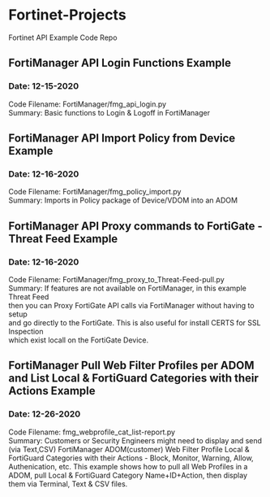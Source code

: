# Fortinet-Projects
Fortinet API Example Code Repo

## FortiManager API Login Functions Example
### Date: 12-15-2020
Code Filename: FortiManager/fmg_api_login.py  
Summary: Basic functions to Login & Logoff in FortiManager  

## FortiManager API Import Policy from Device Example
### Date: 12-16-2020
Code Filename: FortiManager/fmg_policy_import.py  
Summary: Imports in Policy package of Device/VDOM into an ADOM  

## FortiManager API Proxy commands to FortiGate - Threat Feed Example
### Date: 12-16-2020
Code Filename: FortiManager/fmg_proxy_to_Threat-Feed-pull.py  
Summary: If features are not available on FortiManager, in this example Threat Feed  
         then you can Proxy FortiGate API calls via FortiManager without having to setup  
         and go directly to the FortiGate. This is also useful for install CERTS for SSL Inspection  
         which exist locall on the FortiGate Device.  

## FortiManager Pull Web Filter Profiles per ADOM and List Local & FortiGuard Categories with their Actions Example
### Date: 12-26-2020
Code Filename: fmg_webprofile_cat_list-report.py  
Summary: Customers or Security Engineers might need to display and send (via Text,CSV) FortiManager ADOM(customer) 
         Web Filter Profile Local & FortiGuard Categories with their Actions - Block, Monitor, Warning, Allow, Authenication, etc.
         This example shows how to pull all Web Profiles in a ADOM, pull Local & FortiGuard Category Name+ID+Action, then
         display them via Terminal, Text & CSV files.	 

